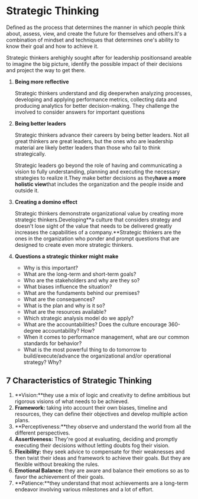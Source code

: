 # Strategic Thinking

Defined as the process that determines the manner in which people think about, assess, view, and create the future for themselves and others.It's a combination of mindset and techniques that determines one's ability to know their goal and how to achieve it.

Strategic thinkers arehighly sought after for leadership positionsand areable to imagine the big picture, identify the possible impact of their decisions and project the way to get there.

1. **Being more reflective**

    Strategic thinkers understand and dig deeperwhen analyzing processes, developing and applying performance metrics, collecting data and producing analytics for better decision-making. They challenge the involved to consider answers for important questions

2. **Being better leaders**

    Strategic thinkers advance their careers by being better leaders. Not all great thinkers are great leaders, but the ones who are leadership material are likely better leaders than those who fail to think strategically.

    Strategic leaders go beyond the role of having and communicating a vision to fully understanding, planning and executing the necessary strategies to realize it.They make better decisions as they**have a more holistic view**that includes the organization and the people inside and outside it.

3. **Creating a domino effect**

    Strategic thinkers demonstrate organizational value by creating more strategic thinkers.Developing**a culture that considers strategy and doesn't lose sight of the value that needs to be delivered greatly increases the capabilities of a company.**Strategic thinkers are the ones in the organization who ponder and prompt questions that are designed to create even more strategic thinkers.

4. **Questions a strategic thinker might make**
    - Why is this important?
    - What are the long-term and short-term goals?
    - Who are the stakeholders and why are they so?
    - What biases influence the situation?
    - What are the fundaments behind our premises?
    - What are the consequences?
    - What is the plan and why is it so?
    - What are the resources available?
    - Which strategic analysis model do we apply?
    - What are the accountabilities? Does the culture encourage 360-degree accountability? How?
    - When it comes to performance management, what are our common standards for behavior?
    - What is the most powerful thing to do tomorrow to build/execute/advance the organizational and/or operational strategy? Why?

## 7 Characteristics of Strategic Thinking

1. **Vision:**they use a mix of logic and creativity to define ambitious but rigorous visions of what needs to be achieved.
2. **Framework:** taking into account their own biases, timeline and resources, they can define their objectives and develop multiple action plans.
3. **Perceptiveness:**they observe and understand the world from all the different perspectives.
4. **Assertiveness:** They're good at evaluating, deciding and promptly executing their decisions without letting doubts fog their vision.
5. **Flexibility:** they seek advice to compensate for their weaknesses and then twist their ideas and framework to achieve their goals. But they are flexible without breaking the rules.
6. **Emotional Balance:** they are aware and balance their emotions so as to favor the achievement of their goals.
7. **Patience:**they understand that most achievements are a long-term endeavor involving various milestones and a lot of effort.
